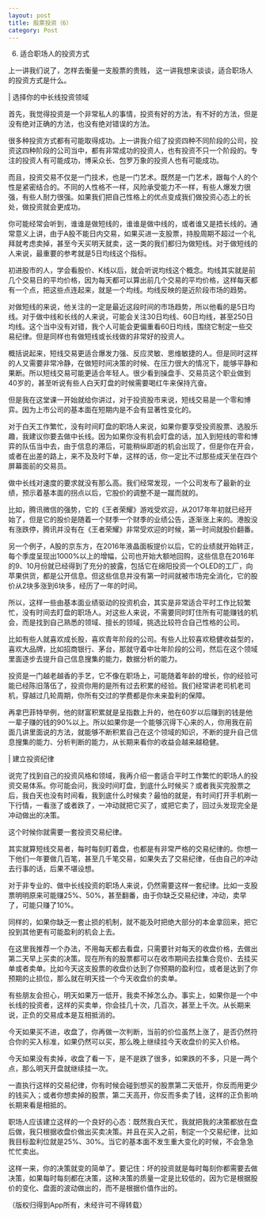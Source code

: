 ```yaml
---
layout: post
title: 股票投资（6）
category: Post
---
```


6. 适合职场人的投资方式

上一讲我们说了，怎样去衡量一支股票的贵贱， 这一讲我想来谈谈，适合职场人的投资方式是什么。     

| 选择你的中长线投资领域

首先，我觉得投资是一个非常私人的事情，投资有好的方法，有不好的方法，但是没有绝对正确的方法，也没有绝对错误的方法。

很多种投资方式都有可能取得成功。上一讲我介绍了投资四种不同阶段的公司，投资这四种阶段的公司当中，都有非常成功的投资人，也有投资不只一个阶段的。专注的投资人有可能成功，博采众长、包罗万象的投资人也有可能成功。

而且，投资交易不仅是一门技术，也是一门艺术。既然是一门艺术，跟每个人的个性是紧密结合的。不同的人性格不一样，风险承受能力不一样，有些人爆发力很强，有些人耐力很强。如果我们把自己性格上的优点变成我们做投资心态上的长处，做投资就会更成功。

你可能经常会听到，谁谁是做短线的，谁谁是做中线的，或者谁又是捂长线的。通常意义上讲，由于A股不能日内交易，如果买进一支股票，持股周期不超过一个礼拜就考虑卖掉，甚至今天买明天就卖，这一类的我们都归为做短线。对于做短线的人来说，最重要的参考就是5日均线这个指标。

初进股市的人，学会看股价、K线以后，就会听说均线这个概念。均线其实就是前几个交易日的平均价格，因为每天都可以算出前几个交易的平均价格，这样每天都有一个点，把这些点连起来，就是一个均线。均线反映的是近阶段市场的趋势。

对做短线的来说，他关注的一定是最近这段时间的市场趋势，所以他看的是5日均线。对于做中线和长线的人来说，可能会关注30日均线、60日均线，甚至250日均线。这个当中没有对错，我个人可能会更偏重看60日均线，围绕它制定一些交易纪律。但是同样也有做短线或长线做的非常好的投资人。

概括说起来，短线交易更适合爆发力强、反应灵敏、思维敏捷的人。但是同时这样的人又需要非常冷静，在做短时间决策的时候、在压力很大的情况下，能够平静和果断。所以短线交易可能更适合年轻人。很少看到操盘手、交易员这个职业做到40岁的，甚至听说有些人白天盯盘的时候需要喝红牛来保持亢奋。

但是我在这堂课一开始就给你讲过，对于投资股市来说，短线交易是一个零和博弈。因为上市公司的基本面在短期内是不会有显著性变化的。

对于白天工作繁忙，没有时间盯盘的职场人来说，如果你要享受投资股票、选股乐趣，我建议你要去做中长线。因为如果你没有机会盯盘的话，加入到短线的零和博弈的队伍当中去，由于信息的滞后，可能稍纵即逝的机会出现了，但是你在开会，或者在出差的路上，来不及及时下单，这样的话，你一定比不过那些成天坐在四个屏幕面前的交易员。

做中长线对速度的要求就没有那么高。我们经常发现，一个公司发布了最新的业绩，预示着基本面的拐点以后，它股价的调整不是一蹴而就的。

比如，腾讯微信的强势，它的《王者荣耀》游戏受欢迎，从2017年年初就已经开始了，但是它的股价是随着一个财季一个财季的业绩公告，逐渐涨上来的。港股没有涨跌停，腾讯并没有在《王者荣耀》非常受欢迎的时候，第一时间就股价翻番。

另一个例子，A股的京东方，在2016年液晶面板提价以后，它的业绩就开始转正，每个季度呈现出1000%以上的增幅，公司也开始大额地回购，这些信息在2016年的9、10月份就已经得到了充分的披露，包括它在绵阳投资一个OLED的工厂，向苹果供货，都是公开信息。但这些信息并没有第一时间就被市场完全消化，它的股价从2块多涨到6块多，经历了一年的时间。

所以，这样一些由基本面业绩驱动的投资机会，其实是非常适合平时工作比较繁忙，没有时间去盯盘的职场人。对这些人来说，不需要同时盯住所有可能赚钱的机会，而是找到自己熟悉的领域、擅长的领域，挑选比较符合自己性格的公司。

比如有些人就喜欢成长股，喜欢青年阶段的公司。有些人比较喜欢稳健收益型的，喜欢大品牌，比如招商银行、茅台，那就守着中壮年阶段的公司，然后在这个领域里面逐步去提升自己信息搜集的能力，数据分析的能力。

投资是一门越老越香的手艺，它不像在职场上，可能随着年龄的增长，你的经验可能已经陈旧落伍了，投资你用的是所有过去积累的经验。我们经常讲老司机老司机，穿越过几轮周期，你所有交过的学费都是你未来盈利的保障。

再拿巴菲特举例，他的财富积累就是呈指数上升的，他在60岁以后赚到的钱是他一辈子赚的钱的90%以上。所以如果你是一个能够沉得下心来的人，你用我在前面几讲里面说的方法，就能够不断积累自己在这个领域的知识，不断的提升自己信息搜集的能力、分析判断的能力，从长期来看你的收益会越来越稳健。

| 建立投资纪律

说完了找到自己的投资风格和领域，我再介绍一套适合平时工作繁忙的职场人的投资交易体系。你可能会问，我没时间盯盘，到底什么时候买？或者我买完股票之后，我白天也没有时间看，我到底什么时候卖？最怕的就是，有时间打开手机刷一下行情，一看涨了或者跌了，一冲动就把它买了，或把它卖了，回过头发现完全是冲动做出的决策。

这个时候你就需要一套投资交易纪律。

其实就算短线交易者，每时每刻盯着盘，也都是有非常严格的交易纪律的。你想一下他们一年要做几百笔，甚至几千笔交易，如果失去了交易纪律，任由自己的冲动去行事的话，后果不堪设想。

对于非专业的、做中长线投资的职场人来说，仍然需要这样一套纪律。比如一支股票明明原来可能赚25%、50%，甚至翻番，由于你缺乏交易纪律，冲动，卖早了，可能只赚了10%。

同样的，如果你缺乏一套止损的机制，就不能及时把绝大部分的本金拿回来，把它投到其他更有可能盈利的机会上去。

在这里我推荐一个办法，不用每天都去看盘，只需要针对每天的收盘价格，去做出第二天早上买卖的决策。现在所有的股票都可以在收市期间去挂集合竞价、去挂买单或者卖单。比如今天这支股票的收盘价达到了你预期的盈利位，或者是达到了你预期的止损位，那么就在明天挂一个今天收盘价的卖单。

有些朋友会担心，明天如果万一低开，我卖不掉怎么办。事实上，如果你是一个中长线的投资者，这样的买卖单，你会挂几十次，几百次，甚至上千次。从长期来说，正负的交易成本是互相抵消的。

今天如果买不进，收盘了，你再做一次判断，当前的价位虽然上涨了，是否仍然符合你的买入标准，如果仍然可以买，那么晚上继续挂今天收盘价的买入价格。

今天如果没有卖掉，收盘了看一下，是不是跌了很多，如果跌的不多，只是一两个点，那么明天开盘就继续挂一次。

一直执行这样的交易纪律，你有时候会碰到想买的股票第二天低开，你反而用更少的钱买入；或者你想卖掉的股票，第二天高开，你反而多卖了钱，这样的正负影响长期来看是相抵的。

职场人应该建立这样的一个良好的心态：既然我白天忙，我就把我的决策都放在盘后做，我只根据收盘价做出买卖决策。并且在买入之前，制定一个交易纪律，比如我目标盈利位就是25%、30%。当它的基本面不发生重大变化的时候，不会急急忙忙卖出。

这样一来，你的决策就变的简单了。要记住：坏的投资就是每时每刻你都需要去做决策，如果每时每刻都在决策，这种决策的质量一定是比较低的，因为它是根据股价的变化、盘面的波动做出的，而不是根据价值作出的。




（版权归得到App所有，未经许可不得转载）
